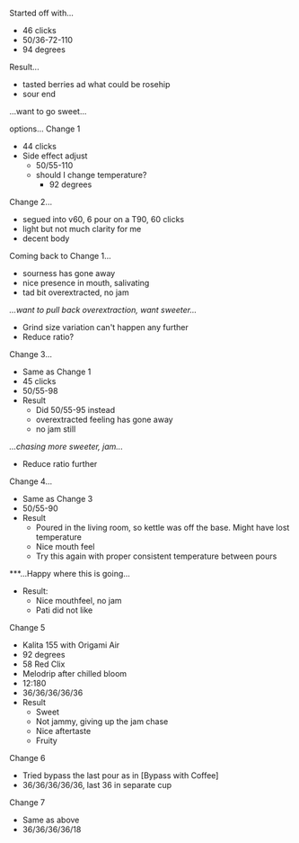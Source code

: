 Started off with... 
- 46 clicks
- 50/36-72-110
- 94 degrees

Result...
- tasted berries ad what could be rosehip
- sour end

...want to go sweet...

options...
Change 1
- 44 clicks
- Side effect adjust
    - 50/55-110
    - should I change temperature?
        - 92 degrees

Change 2...
- segued into v60, 6 pour on a T90, 60 clicks
- light but not much clarity for me
- decent body

Coming back to Change 1...
- sourness has gone away
- nice presence in mouth, salivating
- tad bit overextracted, no jam

*...want to pull back overextraction, want sweeter...*
- Grind size variation can't happen any further
- Reduce ratio?

Change 3...
- Same as Change 1
- 45 clicks
- 50/55-98
- Result
    - Did 50/55-95 instead
    - overextracted feeling has gone away
    - no jam still

*...chasing more sweeter, jam...*
- Reduce ratio further

Change 4...
- Same as Change 3
- 50/55-90
- Result
    - Poured in the living room, so kettle was off the base. Might have lost temperature
    - Nice mouth feel
    - Try this again with proper consistent temperature between pours

***...Happy where this is going...

- Result:
    - Nice mouthfeel, no jam
    - Pati did not like

Change 5
- Kalita 155 with Origami Air
- 92 degrees
- 58 Red Clix
- Melodrip after chilled bloom
- 12:180
- 36/36/36/36/36
- Result
    - Sweet
    - Not jammy, giving up the jam chase
    - Nice aftertaste
    - Fruity

Change 6
- Tried bypass the last pour as in [Bypass with Coffee]
- 36/36/36/36/36, last 36 in separate cup

Change 7
- Same as above
- 36/36/36/36/18